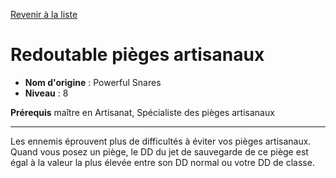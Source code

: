 [Revenir à la liste](list.md)

# Redoutable pièges artisanaux

 * **Nom d'origine** : Powerful Snares
 * **Niveau** : 8


<p><strong>Prérequis</strong> maître en Artisanat, Spécialiste des pièges artisanaux</p>
<hr>
<p>Les ennemis éprouvent plus de difficultés à éviter vos pièges artisanaux. Quand vous posez un piège, le DD du jet de sauvegarde de ce piège est égal à la valeur la plus élevée entre son DD normal ou votre DD de classe.</p>